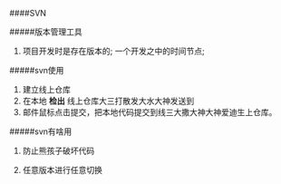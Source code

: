 ####SVN

#####版本管理工具

1. 项目开发时是存在版本的; 一个开发之中的时间节点;


#####svn使用 

1. 建立线上仓库
2. 在本地 **检出** 线上仓库大三打散发大水大神发送到
3. 邮件鼠标点击提交，把本地代码提交到线三大撒大神大神爱迪生上仓库。

#####svn有啥用

1. 防止熊孩子破坏代码

2. 任意版本进行任意切换

